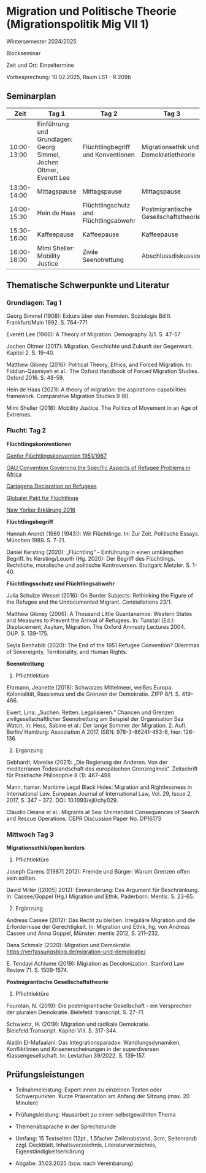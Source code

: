 <!--

author: Moritz Riemann
email:  riemann@philsem.uni-kiel.de
version: 0.1
language: en
narrator: UK English Female

\-->

# Migration und Politische Theorie (Migrationspolitik Mig VII 1)

Wintersemester 2024/2025

Blockseminar

Zeit und Ort: Einzeltermine  

Vorbesprechung: 10.02.2025, Raum LS1 - R.209b

## Seminarplan

|Zeit|Tag 1|Tag 2|Tag 3|
|----|----|----|----|
|10:00-13:00|Einführung und Grundlagen: Georg Simmel, Jochen Oltmer, Everett Lee|Flüchtlingbegriff und Konventionen|Migrationsethik und Demokratietheorie|
|13:00-14:00|Mittagspause|Mittagspause|Mittagspause|
|14:00-15:30|Hein de Haas|Flüchtlingschutz und Flüchtlingsabwehr|Postmigrantische Gesellschaftstheorie|
|15:30-16:00|Kaffeepause|Kaffeepause|Kaffeepause|
|16:00-18:00|Mimi Sheller: Mobility Justice|Zivile Seenotrettung|Abschlussdiskussion|

## Thematische Schwerpunkte und Literatur

### Grundlagen: Tag 1

Georg Simmel (1908): Exkurs über den Fremden. Soziologie Bd II. Frankfurt/Main 1992. S. 764-771

Everett Lee (1966): A Theory of Migration. Demography 3/1. S. 47-57

Jochen Oltmer (2017): Migration. Geschichte und Zukunft der Gegenwart. Kapitel 2. S. 19-40. 

Matthew Gibney (2016): Political Theory, Ethics, and Forced Migration. In: Fiddian-Qasmiyeh et al.: The Oxford Handbook of Forced Migration Studies. Oxford 2016. S. 48-59.  

Hein de Haas (2021): A theory of migration: the aspirations-capabilities framework. Comparative Migration Studies 9 (8).

Mimi Sheller (2018): Mobility Justice. The Politics of Movement in an Age of Extremes. 


### Flucht: Tag 2

**Flüchtlingskonventionen**

[Genfer Flüchtlingskonvention 1951/1967](https://www.uno-fluechtlingshilfe.de/hilfe-weltweit/fluechtlingsschutz/genfer-fluechtlingskonvention)

[OAU Convention Governing the Specific Aspects of Refugee Problems in Africa](https://au.int/sites/default/files/treaties/36400-treaty-36400-treaty-oau_convention_1963.pdf)

[Cartagena Declaration on Refugees](https://www.oas.org/dil/1984_cartagena_declaration_on_refugees.pdf)

[Globaler Pakt für Flüchtlinge](https://www.unhcr.org/de/was-wir-tun/der-globale-pakt-fuer-fluechtlinge)

[New Yorker Erklärung 2016](https://www.unhcr.org/dach/wp-content/uploads/sites/27/2017/05/New-Yorker-Erkl%C3%A4rung-Kurzinformation.pdf)

**Flüchtlingsbegriff** 

Hannah Arendt (1989 [1943]): Wir Flüchtlinge. In: Zur Zeit. Politische Essays. München 1989. S. 7-21.

Daniel Kersting (2020): „Flüchtling“ - Einführung in einen umkämpften Begriff. In: Kersting/Leuoth (Hg. 2020): Der Begriff des Flüchtlings. Rechtliche, moralische und politische Kontroversen. Stuttgart: Metzler. S. 1-40.

**Flüchtlingsschutz und Flüchtlingsabwehr**

Julia Schulze Wessel (2016): On Border Subjects: Rethinking the Figure of the Refugee and the Undocumented Migrant. Constellations 23/1. 

Matthew Gibney (2006): A Thousand Little Guantanamos: Western States and Measures to Prevent the Arrival of Refugees. In: Tunstall (Ed.): Displacement, Asylum, Migration. The Oxford Amnesty Lectures 2004. OUP. S. 139-175.

Seyla Benhabib (2020): The End of the 1951 Refugee Convention? Dilemmas of Sovereignty, Territoriality, and Human Rights.

**Seenotrettung**

1. Pflichtlektüre

Ehrmann, Jeanette (2018): Schwarzes Mittelmeer, weißes Europa. Kolonialität, Rassismus und die Grenzen der Demokratie. ZfPP 8/1. S. 419–466.

Ewert, Lina: „Suchen. Retten. Legalisieren.“ Chancen und Grenzen zivilgesellschaftlicher Seenotrettung am Beispiel der Organisation Sea Watch, in: Hess, Sabine et al.: Der lange Sommer der Migration. 2. Aufl. Berlin/ Hamburg: Assoziation A 2017. ISBN: 978-3-86241-453-6, hier: 126-136.

2.  Ergänzung

Gebhardt, Mareike (2021): „Die Regierung der Anderen. Von der  mediterranen Todeslandschaft des europäischen Grenzregimes“. Zeitschrift  für Praktische Philosophie 8 (1): 467–498

Mann, Itamar: Maritime Legal Black Holes: Migration and Rightlessness in International Law. European Journal of International Law, Vol. 29, Issue 2, 2017, S. 347 – 372. DOI: 10.1093/ejil/chy029.

Claudio Deiana et al.: Migrants at Sea: Unintended Consequences of Search and Rescue Operations. CEPR Discussion Paper No. DP16173

### Mittwoch Tag 3

**Migrationsethik/open borders**

1. Pflichtlektüre

Joseph Carens ([1987] 2012): Fremde und Bürger: Warum Grenzen offen sein sollten.

David Miller ([2005] 2012): Einwanderung: Das Argument für Beschränkung. In: Cassee/Goppel (Hg.) Migration und Ethik. Paderborn: Mentis. S. 23-65.

2.  Ergänzung

Andreas Cassee (2012): Das Recht zu bleiben. Irreguläre Migration und die Erfordernisse der Gerechtigkeit. In: Migration und Ethik, hg. von Andreas Cassee und Anna Goppel, Münster: mentis 2012, S. 211–232.

Dana Schmalz (2020): Migration und Demokratie. https://verfassungsblog.de/migration-und-demokratie/ 

E. Tendayi Achiume (2019): Migration as Decolonization. Stanford Law Review 71. S. 1509-1574.

**Postmigrantische Gesellschaftstheorie**

1. Pflichtlektüre

Fourotan, N. (2019): Die postmigrantische Gesellschaft - ein Versprechen der pluralen Demokratie. Bielefeld: transcript. S. 27-71.

Schwiertz, H. (2019): Migration und radikale Demokratie. Bielefeld:Transcript. Kapitel VIII. S. 317-344. 

Aladin El-Mafaalani: Das Integrationsparadox: Wandlungsdynamiken, Konfliktlinien und Krisenerscheinungen in der superdiversen Klassengesellschaft. In: Leviathan 39/2022. S. 139-157. 

## Prüfungsleistungen

* Teilnahmeleistung: Expert:innen zu einzelnen Texten oder Schwerpunkten. Kurze Präsentation am Anfang der Sitzung (max. 20 Minuten)

* Prüfungsleistung: Hausarbeit zu einem selbstgewählten Thema

* Themenabsprache in der Sprechstunde  

* Umfang: 15 Textseiten (12pt., 1,5facher Zeilenabstand, 3cm, Seitenrand) zzgl. Deckblatt, Inhaltsverzeichnis, Literaturverzeichnis, Eigenständigkeitserklärung

* Abgabe: 31.03.2025 (bzw. nach Vereinbarung)